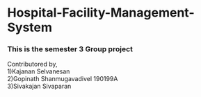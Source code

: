 # Hospital-Facility-Management-System

### This is the semester 3 Group project

Contributored by,<br/>
1)Kajanan Selvanesan <br/>
2)Gopinath Shanmugavadivel 190199A <br/>
3)Sivakajan Sivaparan<br/>
